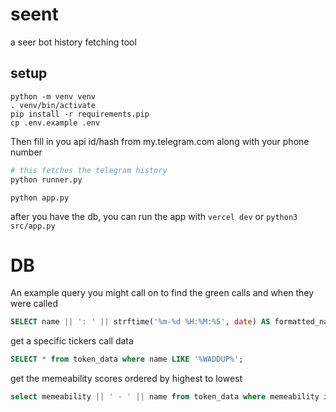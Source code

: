 # seent

a seer bot history fetching tool

## setup
```
python -m venv venv
. venv/bin/activate
pip install -r requirements.pip
cp .env.example .env
```

Then fill in you api id/hash from my.telegram.com along with your phone number

```python
# this fetches the telegram history
python runner.py
```

```
python app.py
```

after you have the db, you can run the app with `vercel dev` or `python3 src/app.py`

# DB
An example query you might call on to find the green calls and when they were called

```sql
SELECT name || ': ' || strftime('%m-%d %H:%M:%S', date) AS formatted_name_date FROM token_data WHERE ai_degen = 'green' GROUP BY name, date ORDER BY date ASC;
```

get a specific tickers call data
```sql
SELECT * from token_data where name LIKE '%WADDUP%';
```

get the memeability scores ordered by highest to lowest

```sql
select memeability || ' - ' || name from token_data where memeability is not null order by memeability desc;
```
